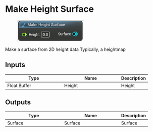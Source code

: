 # Make Height Surface

<div align="left" data-full-width="false">

<figure><img src="Make_Height_Surface.png" alt=""><figcaption></figcaption></figure>

</div>

Make a surface from 2D height data
Typically, a heightmap

## Inputs

<table>
<thead><tr><th width="170">Type</th><th width="170">Name</th><th>Description</th></tr></thead>
<tbody>
<tr><td>Float Buffer</td><td>Height</td><td>Height</td></tr>
</tbody>
</table>

## Outputs

<table>
<thead><tr><th width="170">Type</th><th width="170">Name</th><th>Description</th></tr></thead>
<tbody>
<tr><td>Surface</td><td>Surface</td><td>Surface</td></tr>
</tbody>
</table>